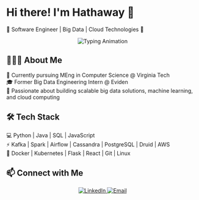 # Hi there! I'm Hathaway 👋  
🚀 Software Engineer | Big Data | Cloud Technologies 🚀  
<p align="center">
  <img src="https://readme-typing-svg.demolab.com?font=Fira+Code&weight=500&size=22&pause=1000&color=C7DBE6&center=true&vCenter=true&multiline=true&width=600&height=60&lines=Passionate+about+Big+Data+and+Cloud+☁️" alt="Typing Animation">
</p>

## 👩🏻‍💻 About Me  
🔭 Currently pursuing MEng in Computer Science @ Virginia Tech  
🎓 Former Big Data Engineering Intern @ Eviden  
🌱 Passionate about building scalable big data solutions, machine learning, and cloud computing  

## 🛠 Tech Stack  
💻 Python | Java | SQL | JavaScript  
⚡ Kafka | Spark | Airflow | Cassandra | PostgreSQL | Druid | AWS  
🔧 Docker | Kubernetes | Flask | React | Git | Linux  



## 📫 Connect with Me  
<p align="center">
  <a href="https://www.linkedin.com/in/hathawaychen/">
    <img src="https://img.shields.io/badge/LinkedIn-blue?style=flat&logo=linkedin" alt="LinkedIn">
  </a>
  <a href="mailto:hathaway1214@gmail.com">
    <img src="https://img.shields.io/badge/Email-D14836?style=flat&logo=gmail&logoColor=white" alt="Email">
  </a>
</p>
